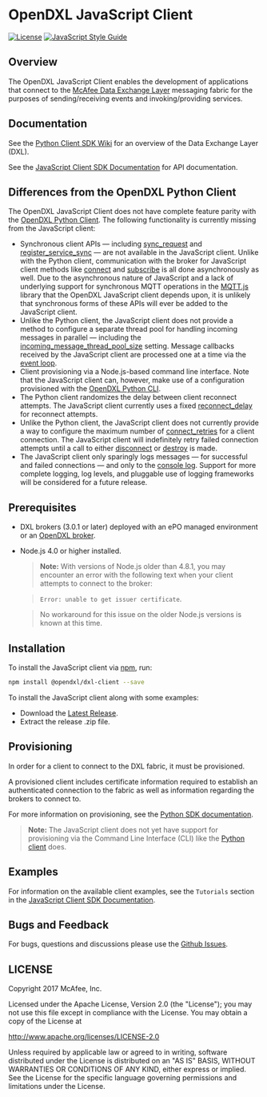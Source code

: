 # OpenDXL JavaScript Client
[![License](https://img.shields.io/badge/License-Apache%202.0-blue.svg)](https://opensource.org/licenses/Apache-2.0)
[![JavaScript Style Guide](https://img.shields.io/badge/code_style-standard-brightgreen.svg)](https://standardjs.com)

## Overview

The OpenDXL JavaScript Client enables the development of applications that
connect to the
[McAfee Data Exchange Layer](http://www.mcafee.com/us/solutions/data-exchange-layer.aspx)
messaging fabric for the purposes of sending/receiving events and
invoking/providing services.

## Documentation

See the
[Python Client SDK Wiki](https://github.com/opendxl/opendxl-client-python/wiki/Data-Exchange-Layer-%28DXL%29-Overview)
for an overview of the Data Exchange Layer (DXL).

See the
[JavaScript Client SDK Documentation](https://opendxl.github.io/opendxl-client-javascript)
for API documentation.

## Differences from the OpenDXL Python Client

The OpenDXL JavaScript Client does not have complete feature parity with the
[OpenDXL Python Client](https://github.com/opendxl/opendxl-client-python). The
following functionality is currently missing from the JavaScript client:

* Synchronous client APIs &mdash; including
  [sync_request](https://opendxl.github.io/opendxl-client-python/pydoc/dxlclient.client.html#dxlclient.client.DxlClient.sync_request)
  and
  [register_service_sync](https://opendxl.github.io/opendxl-client-python/pydoc/dxlclient.client.html#dxlclient.client.DxlClient.register_service_sync)
  &mdash; are not available in the JavaScript client. Unlike with the Python
  client, communication with the broker for JavaScript client methods like
  [connect](https://opendxl.github.io/opendxl-client-javascript/Client.html#connect)
  and
  [subscribe](https://opendxl.github.io/opendxl-client-javascript/Client.html#subscribe)
  is all done asynchronously as well. Due to the asynchronous nature of
  JavaScript and a lack of underlying support for synchronous MQTT operations in
  the [MQTT.js](https://github.com/mqttjs/MQTT.js) library that the OpenDXL
  JavaScript client depends upon, it is unlikely that synchronous forms of these
  APIs will ever be added to the JavaScript client.
* Unlike the Python client, the JavaScript client does not provide a method to
  configure a separate thread pool for handling incoming messages in parallel
  &mdash; including the [incoming_message_thread_pool_size](https://opendxl.github.io/opendxl-client-python/pydoc/dxlclient.client_config.html#dxlclient.client_config.DxlClientConfig.incoming_message_thread_pool_size)
  setting. Message callbacks received by the JavaScript client are processed
  one at a time via the [event loop](https://developer.mozilla.org/en-US/docs/Web/JavaScript/EventLoop). 
* Client provisioning via a Node.js-based command line interface. Note that the
  JavaScript client can, however, make use of a configuration provisioned with
  the [OpenDXL Python CLI](https://opendxl.github.io/opendxl-client-python/pydoc/basiccliprovisioning.html).
* The Python client randomizes the delay between client reconnect attempts.  The
  JavaScript client currently uses a fixed [reconnect_delay](https://opendxl.github.io/opendxl-client-javascript/Config.html)
  for reconnect attempts.
* Unlike the Python client, the JavaScript client does not currently provide a
  way to configure the maximum number of
  [connect_retries](https://opendxl.github.io/opendxl-client-python/pydoc/dxlclient.client_config.html#dxlclient.client_config.DxlClientConfig.connect_retries)
  for a client connection. The JavaScript client will indefinitely retry
  failed connection attempts until a call to either
  [disconnect](https://opendxl.github.io/opendxl-client-javascript/Client.html#disconnect)
  or
  [destroy](https://opendxl.github.io/opendxl-client-javascript/Client.html#destroy)
  is made.
* The JavaScript client only sparingly logs messages &mdash; for successful
  and failed connections &mdash; and only to the [console log](https://developer.mozilla.org/en-US/docs/Web/API/Console/log).
  Support for more complete logging, log levels, and pluggable use of logging
  frameworks will be considered for a future release.

## Prerequisites

* DXL brokers (3.0.1 or later) deployed with an ePO managed environment or an
  [OpenDXL broker](https://github.com/opendxl/opendxl-broker).

* Node.js 4.0 or higher installed.

  >  **Note:** With versions of Node.js older than 4.8.1, you may encounter an
  > error with the following text when your client attempts to connect to the
  > broker:

  > ``Error: unable to get issuer certificate``.

  > No workaround for this issue on the older Node.js versions is known at this time.

## Installation

To install the JavaScript client via [npm](https://www.npmjs.com/), run:

```sh
npm install @opendxl/dxl-client --save
```

To install the JavaScript client along with some examples:

* Download the
  [Latest Release](https://github.com/opendxl/opendxl-client-javascript/releases/latest).
* Extract the release .zip file.

## Provisioning

In order for a client to connect to the DXL fabric, it must be provisioned.

A provisioned client includes certificate information required to establish an
authenticated connection to the fabric as well as information regarding the
brokers to connect to.

For more information on provisioning, see the
[Python SDK documentation](https://opendxl.github.io/opendxl-client-python/pydoc/provisioningoverview.html).

  > **Note:** The JavaScript client does not yet have support for
  > provisioning via the Command Line Interface (CLI) like the
  > [Python client](https://opendxl.github.io/opendxl-client-python/pydoc/basiccliprovisioning.html#basiccliprovisioning)
  > does.

## Examples

For information on the available client examples, see the ``Tutorials`` section
in the
[JavaScript Client SDK Documentation](https://opendxl.github.io/opendxl-client-javascript).

## Bugs and Feedback

For bugs, questions and discussions please use the
[Github Issues](https://github.com/opendxl/opendxl-client-javascript/issues).

## LICENSE

Copyright 2017 McAfee, Inc.

Licensed under the Apache License, Version 2.0 (the "License"); you may not use
this file except in compliance with the License. You may obtain a copy of the
License at

http://www.apache.org/licenses/LICENSE-2.0

Unless required by applicable law or agreed to in writing, software distributed
under the License is distributed on an "AS IS" BASIS, WITHOUT WARRANTIES OR
CONDITIONS OF ANY KIND, either express or implied. See the License for the
specific language governing permissions and limitations under the License.
